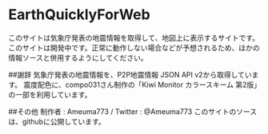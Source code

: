 # EarthQuicklyForWeb
このサイトは気象庁発表の地震情報を取得して、地図上に表示するサイトです。
このサイトは開発中です。正常に動作しない場合などが予想されるため、ほかの情報ソースと併用するようにしてください。

##謝辞
気象庁発表の地震情報を、P2P地震情報 JSON API v2から取得しています。
震度配色に、compo031さん制作の「Kiwi Monitor カラースキーム 第2版」の一部を利用しています。

##その他
制作者 : Ameuma773 / Twitter : @Ameuma773
このサイトのソースは、githubに公開しています。
